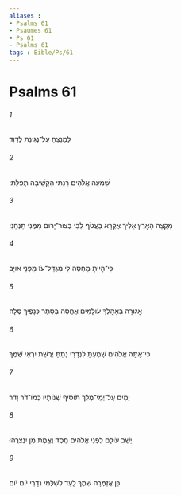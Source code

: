 ```yaml
---
aliases : 
- Psalms 61
- Psaumes 61
- Ps 61
- Psalms 61
tags : Bible/Ps/61
---
```


# Psalms 61

###### 1
לַמְנַצֵּחַ עַל־נְגִינַת לְדָוִד׃
###### 2
שִׁמְעָה אֱלֹהִים רִנָּתִי הַקְשִׁיבָה תְּפִלָּתִי׃
###### 3
מִקְצֵה הָאָרֶץ אֵלֶיךָ אֶקְרָא בַּעֲטֹף לִבִּי בְּצוּר־יָרוּם מִמֶּנִּי תַנְחֵנִי׃
###### 4
כִּי־הָיִיתָ מַחְסֶה לִי מִגְדַּל־עֹז מִפְּנֵי אֹויֵב׃
###### 5
אָגוּרָה בְאָהָלְךָ עֹולָמִים אֶחֱסֶה בְסֵתֶר כְּנָפֶיךָ סֶּלָה׃
###### 6
כִּי־אַתָּה אֱלֹהִים שָׁמַעְתָּ לִנְדָרָי נָתַתָּ יְרֻשַּׁת יִרְאֵי שְׁמֶךָ׃
###### 7
יָמִים עַל־יְמֵי־מֶלֶךְ תֹּוסִיף שְׁנֹותָיו כְּמֹו־דֹר וָדֹר׃
###### 8
יֵשֵׁב עֹולָם לִפְנֵי אֱלֹהִים חֶסֶד וֶאֱמֶת מַן יִנְצְרֻהוּ׃
###### 9
כֵּן אֲזַמְּרָה שִׁמְךָ לָעַד לְשַׁלְּמִי נְדָרַי יֹום יֹום׃
